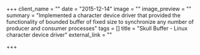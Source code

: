 +++
client_name = ""
date = "2015-12-14"
image = ""
image_preview = ""
summary = "Implemented a character device driver that provided the functionality of bounded buffer of fixed size to synchronize any number of producer and consumer processes"
tags = []
title = "Skull Buffer - Linux character device driver"
external_link = ""

+++
